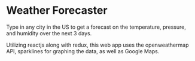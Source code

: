 # Weather Forecaster

Type in any city in the US to get a forecast on the temperature, pressure, and humidity over the next 3 days.

Utilizing reactjs along with redux, this web app uses the openweathermap API, sparklines for graphing the data, as well as Google Maps.
